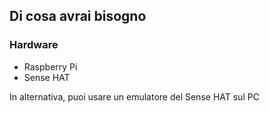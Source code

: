 ## Di cosa avrai bisogno

### Hardware

- Raspberry Pi
- Sense HAT

In alternativa, puoi usare un emulatore del Sense HAT sul PC